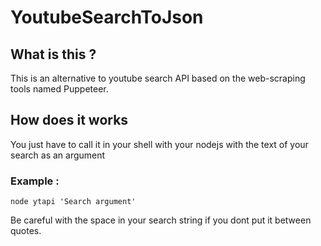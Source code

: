 # YoutubeSearchToJson

## What is this ?

This is an alternative to youtube search API based on the web-scraping tools named Puppeteer.

## How does it works

You just have to call it in your shell with your nodejs with the text of your search as an argument
<br>
### Example :
```PS
node ytapi 'Search argument'
```
Be careful with the space in your search string if you dont put it between quotes.